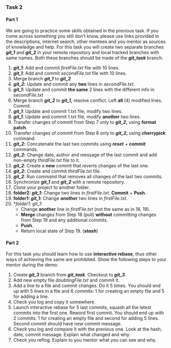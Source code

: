 ### Task 2

#### Part 1
We are going to practice some skills obtained in the previous task. If you come across something you still don’t know, please use links provided in the descriptions, internet search, other mentees and you mentor as sources of knowledge and help.
For this task you will create two separate branches ***git\_1*** and ***git\_2*** in your remote repository and local <span class="underline">tracked</span> branches with same names. Both these branches should be made of the ***git\_task*** branch.
1. ***git\_1***: Add and commit *firstFile.txt* file with 10 lines.
2. ***git\_1***: Add and commit *secondFile.txt* file with 10 lines.
3. Merge branch ***git\_1*** to ***git\_2***
4. ***git\_2*:** Update and commit any **two** lines in *secondFile.txt*.
5. ***git\_1*:** Update and commit **the same** 2 lines with the different info in *secondFile.txt*
6. Merge branch ***git\_2*** to ***git\_1*,** resolve conflict. Left **all** (4) modified lines. Commit.
7. ***git\_1***: Update and commit 1.txt file, modify two lines.
8. ***git\_1***: Update and commit 1.txt file, modify **another** two lines.
9. Transfer changes of commit from <span class="underline">Step 7 only</span> to ***git\_2*,** using **format patch**.
10. Transfer changes of commit from <span class="underline">Step 8 only</span> to ***git\_2*,** using **cherrypick** command.
11. ***git\_2*:** Concatenate the last two commits using ***reset** + **commit*** commands.
12. ***git\_2*:** Change date, author and message of the last commit and add non-empty *thirdFile.txt* file to it.
13. ***git\_2***: Create a **new** commit that *reverts* changes of the last one.
14. ***git\_2*:** Create and commit *thirdFile.txt* file.
15. ***git\_2***: Run command that removes all changes of the last two commits.
16. Synchronize ***git\_1*** and ***git\_2*** with a remote repository.
17. Clone your project to another folder.
18. **folder2: *git\_1*:** Change two lines in *firstFile.txt*. **Commit** + **Push**.
19. **folder1: *git\_1*:** Change **another** two lines in *firstFile.txt*.
20. **folder1: *git\_1*:*   
    * Change **another** line in *firstFile.txt* (not the same as in 18, 19).
    * **Merge** changes from Step 18 (pull) **without** committing changes from Step 19 and any additional commits.
    * **Push**.
    * Return local state of Step 19. (***stash***)

#### Part 2
For this task you should learn how to use **interactive rebase**, thus other ways of achieving the same are prohibited. Show the following steps to your mentor during the demo:
1. Create ***git\_3*** branch from ***git\_task***. Checkout to ***git\_3***.
2. Add new empty file *doubtingFile.txt* and commit it.
3. Add a line to a file and commit changes. Do it 5 times. You should end up with 5 lines in a file and 6 commits: 1 for creating an empty file and 5 for adding a line.
4. Check you log and copy it somewhere.
5. Launch interactive rebase for 5 last commits, squash all the latest commits into the first one. Reword first commit. You should end up with 2 commits: 1 for creating an empty file and second for adding 5 lines. Second commit should have new commit message.
6. Check you log and compare it with the previous one. Look at the hash, date, commit message. Explain what changed and why.
7. Check you reflog. Explain to you mentor what you can see and why.